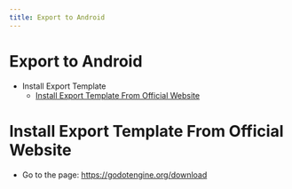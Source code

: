 ```yaml
---
title: Export to Android
---
```


# Export to Android
* Install Export Template 
  * [Install Export Template From Official Website](#install-export-template-from-official-website)



# Install Export Template From Official Website
* Go to the page: https://godotengine.org/download

